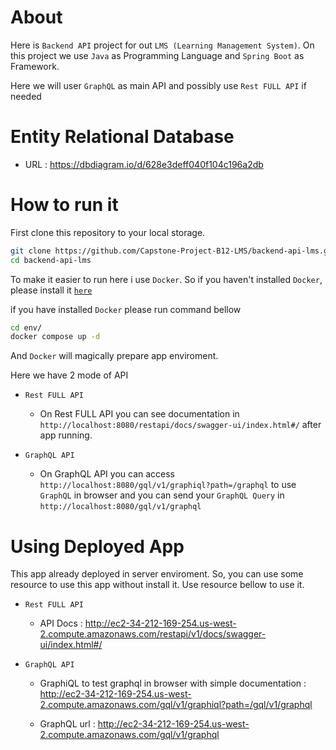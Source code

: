 # About

Here is `Backend API` project for out `LMS (Learning Management System)`. On this project we use `Java` as Programming
Language and `Spring Boot` as Framework.

Here we will user `GraphQL` as main API and possibly use `Rest FULL API`
if needed

# Entity Relational Database

- URL : https://dbdiagram.io/d/628e3deff040f104c196a2db

# How to run it

First clone this repository to your local storage.

```sh
git clone https://github.com/Capstone-Project-B12-LMS/backend-api-lms.git
cd backend-api-lms
```

To make it easier to run here i use `Docker`. So if you haven't installed `Docker`, please install
it [`here`](https://docs.docker.com/desktop/)

if you have installed `Docker` please run command bellow

```sh
cd env/
docker compose up -d
```

And `Docker` will magically prepare app enviroment.

Here we have 2 mode of API

- `Rest FULL API`

    - On Rest FULL API you can see documentation in `http://localhost:8080/restapi/docs/swagger-ui/index.html#/` after
      app running.

- `GraphQL API`

    - On GraphQL API you can access `http://localhost:8080/gql/v1/graphiql?path=/graphql` to use `GraphQL` in browser
      and you can send your `GraphQL Query` in `http://localhost:8080/gql/v1/graphql`

# Using Deployed App

This app already deployed in server enviroment. So, you can use some resource to use this app without install it.
Use resource bellow to use it.

- `Rest FULL API`

    - API Docs : http://ec2-34-212-169-254.us-west-2.compute.amazonaws.com/restapi/v1/docs/swagger-ui/index.html#/

- `GraphQL API`

    - GraphiQL to test graphql in browser with simple
      documentation : http://ec2-34-212-169-254.us-west-2.compute.amazonaws.com/gql/v1/graphiql?path=/gql/v1/graphql

    - GraphQL url : http://ec2-34-212-169-254.us-west-2.compute.amazonaws.com/gql/v1/graphql
